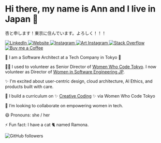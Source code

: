 # Hi there, my name is Ann and I live in Japan 👋
杏と申します！東京に住んでいます。よろしく！！！


<p align="left">
<a href="https://www.linkedin.com/in/annkilzer/">
  <img src="https://img.shields.io/badge/-LinkedIn-114B5F" alt="LinkedIn"/>
</a> 
<a href="https://annkilzer.net">
  <img src="https://img.shields.io/badge/-Website-166F67" alt="Website" />
</a> 
<a href="https://www.instagram.com/cat_bacon/">
  <img src="https://img.shields.io/badge/-Instagram-1A936F" alt="Instagram" />
</a> 
<a href="https://www.instagram.com/ann.kilzer.art/">
  <img src="https://img.shields.io/badge/-Art%20Instagram-51B484" alt="Art Instagram" />
</a> 
<a href="https://stackoverflow.com/users/1860768/ann-kilzer">
  <img src="https://img.shields.io/badge/-Stack%20Overflow-6DC48E" alt="Stack Overflow" />
</a> 
<a href="https://buymeacoff.ee/annkilzer">
  <img src="https://img.shields.io/badge/-Buy%20me%20a%20Coffee-88D498" alt="Buy me a Coffee" />
</a>
</p>



🔭 I am a Software Architect at a Tech Company in Tokyo 🗼

👯‍♀️ I used to volunteer as Senior Director of [Women Who Code Tokyo](https://www.womenwhocode.com/tokyo). I now volunteer as Director of [Women in Software Engineering JP](https://womeninsoftware.jp).

✨ I'm excited about user-centric design, cloud architecture, AI Ethics, and products built with care.

🌱 I build a curriculum on ✨ [Creative Coding](https://ann-kilzer.gitbook.io/creative-coding-study-session/) ✨ via Women Who Code Tokyo

🙌 I’m looking to collaborate on empowering women in tech.

😄 Pronouns: she / her

⚡ Fun fact: I have a cat 🐈 named Ramona.


![GitHub followers](https://img.shields.io/github/followers/ann-kilzer?style=social)



